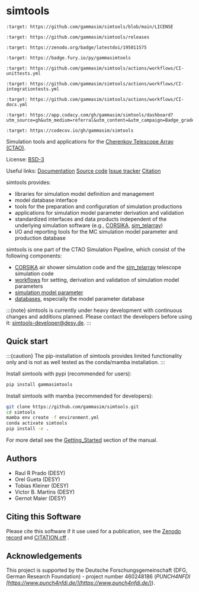 # simtools

```{image} https://img.shields.io/badge/License-BSD_3--Clause-blue.svg
:target: https://github.com/gammasim/simtools/blob/main/LICENSE
```

```{image} https://img.shields.io/github/v/release/gammasim/simtools
:target: https://github.com/gammasim/simtools/releases
```

```{image} https://zenodo.org/badge/195011575.svg
:target: https://zenodo.org/badge/latestdoi/195011575
```

```{image} https://badge.fury.io/py/gammasimtools.svg
:target: https://badge.fury.io/py/gammasimtools
```

```{image} https://github.com/gammasim/simtools/actions/workflows/CI-unittests.yml/badge.svg
:target: https://github.com/gammasim/simtools/actions/workflows/CI-unittests.yml
```

```{image} https://github.com/gammasim/simtools/actions/workflows/CI-integrationtests.yml/badge.svg
:target: https://github.com/gammasim/simtools/actions/workflows/CI-integrationtests.yml
```

```{image} https://github.com/gammasim/simtools/actions/workflows/CI-docs.yml/badge.svg
:target: https://github.com/gammasim/simtools/actions/workflows/CI-docs.yml
```

```{image} https://app.codacy.com/project/badge/Grade/a3f19df7454844059341edd0769e02a7
:target: https://app.codacy.com/gh/gammasim/simtools/dashboard?utm_source=gh&utm_medium=referral&utm_content=&utm_campaign=Badge_grade
```

```{image} https://codecov.io/gh/gammasim/simtools/graph/badge.svg?token=AYAIRPARCH
:target: https://codecov.io/gh/gammasim/simtools
```

Simulation tools and applications for the [Cherenkov Telescope Array (CTAO)](https://www.cta-observatory.org).

License: [BSD-3](https://github.com/gammasim/simtools/blob/main/LICENSE)

Useful links:
[Documentation](https://gammasim.github.io/simtools/)
[Source code](https://github.com/gammasim/simtools)
[Issue tracker](https://github.com/gammasim/simtools/issues)
[Citation](https://github.com/gammasim/simtools/blob/main/CITATION.cff)

simtools provides:

- libraries for simulation model definition and management
- model database interface
- tools for the preparation and configuration of simulation productions
- applications for simulation model parameter derivation and validation
- standardized interfaces and data products independent of the underlying simulation software (e.g., [CORSIKA](https://www.iap.kit.edu/corsika/), [sim_telarray](https://www.mpi-hd.mpg.de/hfm/~bernlohr/sim_telarray/))
- I/O and reporting tools for the MC simulation model parameter and production database

simtools is one part of the CTAO Simulation Pipeline, which consist of the following components:

- [CORSIKA](https://www.iap.kit.edu/corsika/) air shower simulation code and the [sim_telarray](https://www.mpi-hd.mpg.de/hfm/~bernlohr/sim_telarray/) telescope simulation code
- [workflows](https://github.com/gammasim/workflows) for setting, derivation and validation of simulation model parameters
- [simulation model parameter](https://gitlab.cta-observatory.org/cta-science/simulations/simulation-model/model_parameters)
- [databases](https://gammasim.github.io/simtools/databases.html), especially the model parameter database

:::{note}
simtools is currently under heavy development with continuous changes and additions planned.
Please contact the developers before using it: [simtools-developer@desy.de](mailto:simtools-developer@desy.de).
:::

## Quick start

:::{caution}
The pip-installation of simtools provides limited functionality only
and is not as well tested as the conda/mamba installation.
:::

Install simtools with pypi (recommended for users):

```bash
pip install gammasimtools
```

Install simtools with mamba (recommended for developers):

```bash
git clone https://github.com/gammasim/simtools.git
cd simtools
mamba env create -f environment.yml
conda activate simtools
pip install -e .
```

For more detail see the [Getting_Started](https://gammasim.github.io/simtools/getting_started.html) section of the manual.

## Authors

- Raul R Prado (DESY)
- Orel Gueta (DESY)
- Tobias Kleiner (DESY)
- Victor B. Martins (DESY)
- Gernot Maier (DESY)

## Citing this Software

Please cite this software if it use used for a publication, see the [Zenodo record](https://doi.org/10.5281/zenodo.6346696) and [CITATION.cff](https://github.com/gammasim/simtools/blob/main/CITATION.cff) .

## Acknowledgements

This project is supported by the Deutsche Forschungsgemeinschaft (DFG, German Research Foundation) - project number 460248186 (*PUNCH4NFDI [https://www.punch4nfdi.de/](https://www.punch4nfdi.de/)*).
